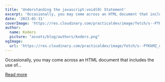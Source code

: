 ```yaml
---
title: 'Understanding the javascript:void(0) Statement'
excerpt: 'Occasionally, you may come across an HTML document that includes the use of...'
date: '2023-01-31'
coverImage: 'https://res.cloudinary.com/practicaldev/image/fetch/s--PfKkMZ_u--/c_imagga_scale,f_auto,fl_progressive,h_420,q_auto,w_1000/https://dev-to-uploads.s3.amazonaws.com/uploads/articles/4txfz71uvjsom1c7r4n9.png'
author:
  name: Koders
  picture: "assets/blog/authors/koders.png"
ogImage:
  url: 'https://res.cloudinary.com/practicaldev/image/fetch/s--PfKkMZ_u--/c_imagga_scale,f_auto,fl_progressive,h_420,q_auto,w_1000/https://dev-to-uploads.s3.amazonaws.com/uploads/articles/4txfz71uvjsom1c7r4n9.png'
---
```


Occasionally, you may come across an HTML document that includes the use of...

[Read more](https://dev.to/codeofrelevancy/understanding-the-javascriptvoid0-statement-2dna)

